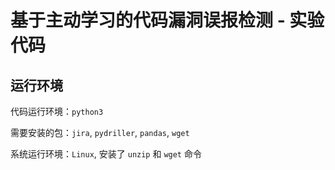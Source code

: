 # 基于主动学习的代码漏洞误报检测 - 实验代码

## 运行环境

代码运行环境：`python3`

需要安装的包：`jira`, `pydriller`, `pandas`, `wget`

系统运行环境：`Linux`, 安装了 `unzip` 和 `wget` 命令
